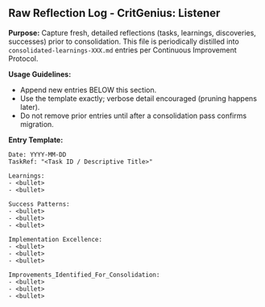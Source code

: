 ## Raw Reflection Log - CritGenius: Listener

**Purpose:** Capture fresh, detailed reflections (tasks, learnings, discoveries, successes) prior to consolidation. This file is periodically distilled into `consolidated-learnings-XXX.md` entries per Continuous Improvement Protocol.

**Usage Guidelines:**
- Append new entries BELOW this section.
- Use the template exactly; verbose detail encouraged (pruning happens later).
- Do not remove prior entries until after a consolidation pass confirms migration.

**Entry Template:**
```
Date: YYYY-MM-DD
TaskRef: "<Task ID / Descriptive Title>"

Learnings:
- <bullet>
- <bullet>

Success Patterns:
- <bullet>
- <bullet>
- <bullet>

Implementation Excellence:
- <bullet>
- <bullet>
- <bullet>

Improvements_Identified_For_Consolidation:
- <bullet>
- <bullet>
- <bullet>



